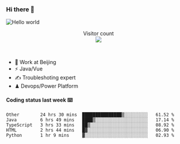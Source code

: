 ### Hi there 👋

<img src="https://raw.githubusercontent.com/sagar-viradiya/sagar-viradiya/master/resources/banner.png" alt="Hello world">
<p align="center"> 
  Visitor count<br/>
  <img src="https://profile-counter.glitch.me/youszoe/count.svg" />
</p>
<br/>

- 🍻 Work at Beijing 
- ⚡  Java/Vue
- ✍️  Troubleshoting expert
- ♟  Devops/Power Platform 

#### Coding status last week ⌨️

<!--START_SECTION:waka-->
```text
Other        24 hrs 30 mins  ███████████████▒░░░░░░░░░   61.52 % 
Java         6 hrs 49 mins   ████▒░░░░░░░░░░░░░░░░░░░░   17.14 % 
TypeScript   3 hrs 33 mins   ██▒░░░░░░░░░░░░░░░░░░░░░░   08.92 % 
HTML         2 hrs 44 mins   █▓░░░░░░░░░░░░░░░░░░░░░░░   06.90 % 
Python       1 hr 9 mins     ▓░░░░░░░░░░░░░░░░░░░░░░░░   02.93 % 
```
<!--END_SECTION:waka-->

<br/>
<center><img src="http://ghchart.rshah.org/409ba5/yousazoe" alt="" /></center>


